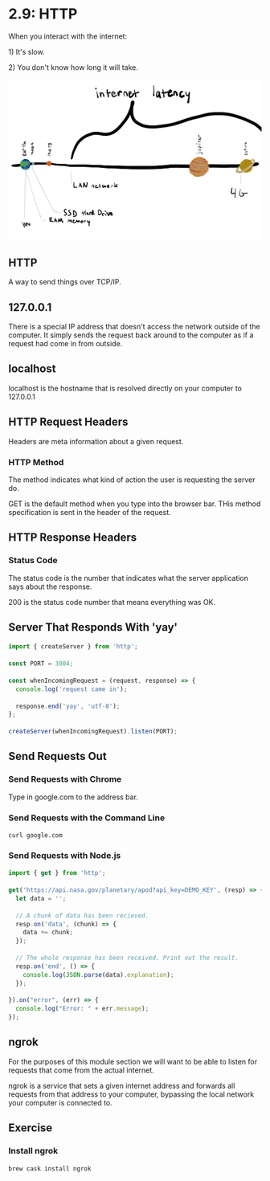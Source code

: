 # 2.9: HTTP

When you interact with the internet:

1\) It's slow.

2\) You don't know how long it will take.

![](../.gitbook/assets/my-document-2-%20%281%29.jpg)

## HTTP

A way to send things over TCP/IP.

## 127.0.0.1

There is a special IP address that doesn't access the network outside of the computer. It simply sends the request back around to the computer as if a request had come in from outside.

## localhost

localhost is the hostname that is resolved directly on your computer to 127.0.0.1

## HTTP Request Headers

Headers are meta information about a given request. 

### HTTP Method

The method indicates what kind of action the user is requesting the server do.

GET is the default method when you type into the browser bar. THis method specification is sent in the header of the request.

## HTTP Response Headers

### Status Code

The status code is the number that indicates what the server application says about the response.

200 is the status code number that means everything was OK.

## Server That Responds With 'yay'

```javascript
import { createServer } from 'http';

const PORT = 3004;

const whenIncomingRequest = (request, response) => {
  console.log('request came in');

  response.end('yay', 'utf-8');
};

createServer(whenIncomingRequest).listen(PORT);
```

## Send Requests Out

### Send Requests with Chrome

Type in google.com to the address bar.

### Send Requests with the Command Line

```text
curl google.com
```

### Send Requests with Node.js

```javascript
import { get } from 'http';

get('https://api.nasa.gov/planetary/apod?api_key=DEMO_KEY', (resp) => {
  let data = '';

  // A chunk of data has been recieved.
  resp.on('data', (chunk) => {
    data += chunk;
  });

  // The whole response has been received. Print out the result.
  resp.on('end', () => {
    console.log(JSON.parse(data).explanation);
  });

}).on("error", (err) => {
  console.log("Error: " + err.message);
});
```

## ngrok

For the purposes of this module section we will want to be able to listen for requests that come from the actual internet.

ngrok is a service that sets a given internet address and forwards all requests from that address to your computer, bypassing the local network your computer is connected to.

## Exercise

### Install ngrok

```javascript
brew cask install ngrok
```

